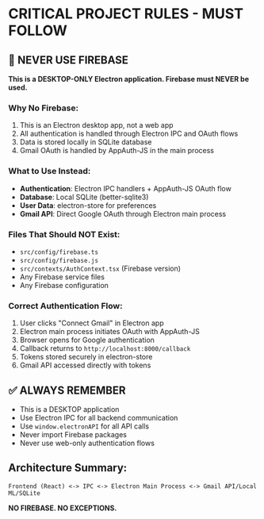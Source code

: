 # CRITICAL PROJECT RULES - MUST FOLLOW

## 🚫 NEVER USE FIREBASE
**This is a DESKTOP-ONLY Electron application. Firebase must NEVER be used.**

### Why No Firebase:
1. This is an Electron desktop app, not a web app
2. All authentication is handled through Electron IPC and OAuth flows
3. Data is stored locally in SQLite database
4. Gmail OAuth is handled by AppAuth-JS in the main process

### What to Use Instead:
- **Authentication**: Electron IPC handlers + AppAuth-JS OAuth flow
- **Database**: Local SQLite (better-sqlite3)
- **User Data**: electron-store for preferences
- **Gmail API**: Direct Google OAuth through Electron main process

### Files That Should NOT Exist:
- `src/config/firebase.ts`
- `src/config/firebase.js`
- `src/contexts/AuthContext.tsx` (Firebase version)
- Any Firebase service files
- Any Firebase configuration

### Correct Authentication Flow:
1. User clicks "Connect Gmail" in Electron app
2. Electron main process initiates OAuth with AppAuth-JS
3. Browser opens for Google authentication
4. Callback returns to `http://localhost:8000/callback`
5. Tokens stored securely in electron-store
6. Gmail API accessed directly with tokens

## ✅ ALWAYS REMEMBER
- This is a DESKTOP application
- Use Electron IPC for all backend communication
- Use `window.electronAPI` for all API calls
- Never import Firebase packages
- Never use web-only authentication flows

## Architecture Summary:
```
Frontend (React) <-> IPC <-> Electron Main Process <-> Gmail API/Local ML/SQLite
```

**NO FIREBASE. NO EXCEPTIONS.**